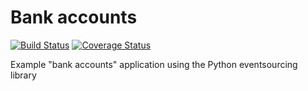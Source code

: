 # Bank accounts

[![Build Status](https://travis-ci.org/johnbywater/es-example-bankaccounts.svg?branch=master)](https://travis-ci.org/johnbywater/es-example-bankaccounts)
[![Coverage Status](https://coveralls.io/repos/github/johnbywater/es-example-bankaccounts/badge.svg?branch=master#)](https://coveralls.io/github/johnbywater/es-example-bankaccounts)

Example "bank accounts" application using the Python eventsourcing library
